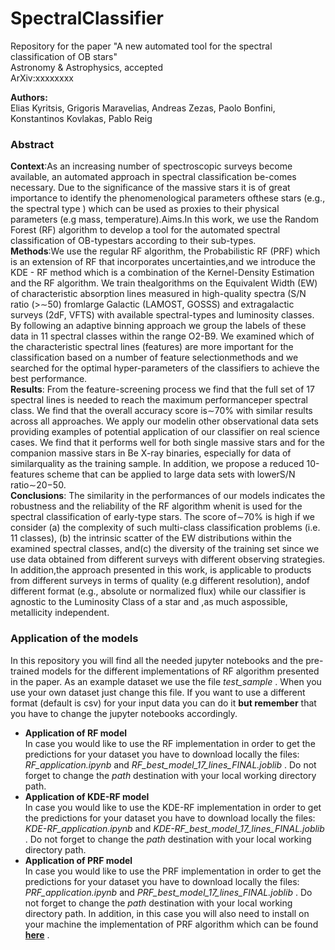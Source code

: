 # SpectralClassifier

Repository for the paper "A new automated tool for the spectral classification of OB stars"\
Astronomy & Astrophysics, accepted\
ArXiv:xxxxxxxx

**Authors:**\
Elias Kyritsis, Grigoris Maravelias, Andreas Zezas, Paolo Bonfini, Konstantinos Kovlakas, Pablo Reig

### Abstract 
**Context**:As an increasing number of spectroscopic surveys become available, an automated approach in spectral classification be-comes necessary. Due to the significance of the massive stars it is of great importance to identify the phenomenological parameters ofthese stars (e.g., the spectral type ) which can be used as proxies to their physical parameters (e.g mass, temperature).Aims.In this work, we use the Random Forest (RF) algorithm to develop a tool for the automated spectral classification of OB-typestars according to their sub-types.\
**Methods**:We use the regular RF algorithm, the Probabilistic RF (PRF) which is an extension of RF that incorporates uncertainties,and we introduce the KDE - RF method which is a combination of the Kernel-Density Estimation and the RF algorithm. We train thealgorithms on the Equivalent Width (EW) of characteristic absorption lines measured in high-quality spectra (S/N ratio (>∼50) fromlarge Galactic (LAMOST, GOSSS) and extragalactic surveys (2dF, VFTS) with available spectral-types and luminosity classes. By following an adaptive binning approach we group the labels of these data in 11 spectral classes within the range O2-B9. We examined which of the characteristic spectral lines (features) are more important for the classification based on a number of feature selectionmethods and we searched for the optimal hyper-parameters of the classifiers to achieve the best performance.\
**Results**: From the feature-screening process we find that the full set of 17 spectral lines is needed to reach the maximum performanceper spectral class. We find that the overall accuracy score is∼70% with similar results across all approaches. We apply our modelin other observational data sets providing examples of potential application of our classifier on real science cases. We find that it performs well for both single massive stars and for the companion massive stars in Be X-ray binaries, especially for data of similarquality as the training sample. In addition, we propose a reduced 10-features scheme that can be applied to large data sets with lowerS/N ratio∼20−50.\
**Conclusions**: The similarity in the performances of our models indicates the robustness and the reliability of the RF algorithm whenit is used for the spectral classification of early-type stars. The score of∼70% is high if we consider (a) the complexity of such multi-class classification problems (i.e. 11 classes), (b) the intrinsic scatter of the EW distributions within the examined spectral classes, and(c) the diversity of the training set since we use data obtained from different surveys with different observing strategies. In addition,the approach presented in this work, is applicable to products from different surveys in terms of quality (e.g different resolution), andof different format (e.g., absolute or normalized flux) while our classifier is agnostic to the Luminosity Class of a star and ,as much aspossible, metallicity independent.


### Application of the models
In this repository you will find all the needed jupyter notebooks and the pre-trained models for the different implementations of RF algorithm presented in the paper. As an example dataset we use the file *test_sample* . When you use your own dataset just change this file. If you want to use a different format (default is csv) for your input data you can do it **but remember** that you have to change the jupyter notebooks accordingly.  
- **Application of RF model**\
In case you would like to use the RF implementation in order to get the predictions for your dataset you have to download locally the files: *RF_application.ipynb* and *RF_best_model_17_lines_FINAL.joblib* . Do not forget to change the *path* destination with your local working directory path. 
- **Application of KDE-RF model**\
In case you would like to use the KDE-RF implementation in order to get the predictions for your dataset you have to download locally the files: *KDE-RF_application.ipynb* and *KDE-RF_best_model_17_lines_FINAL.joblib* . Do not forget to change the *path* destination with your local working directory path. 
- **Application of PRF model**\
In case you would like to use the PRF implementation in order to get the predictions for your dataset you have to download locally the files: *PRF_application.ipynb* and *PRF_best_model_17_lines_FINAL.joblib* . Do not forget to change the *path* destination with your local working directory path. In addition, in this case you will also need to install on your machine the implementation of PRF algorithm which can be found __[here](https://github.com/ireis/PRF)__ .
